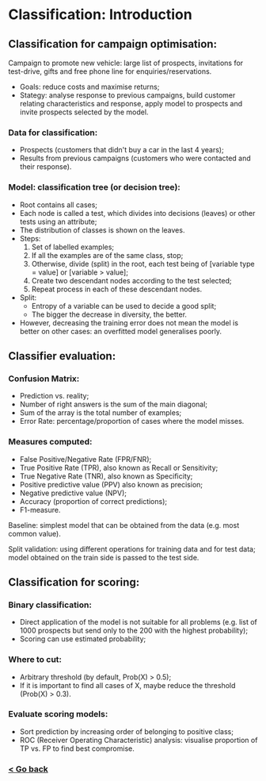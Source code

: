 # Classification: Introduction
## Classification for campaign optimisation:
Campaign to promote new vehicle: large list of prospects, invitations for test-drive, gifts and free phone line for enquiries/reservations.
- Goals: reduce costs and maximise returns;
- Stategy: analyse response to previous campaigns, build customer relating characteristics and response, apply model to prospects and invite prospects selected by the model.

### Data for classification:
- Prospects (customers that didn't buy a car in the last 4 years);
- Results from previous campaigns (customers who were contacted and their response).

### Model: classification tree (or decision tree):
- Root contains all cases;
- Each node is called a test, which divides into decisions (leaves) or other tests using an attribute;
- The distribution of classes is shown on the leaves.
- Steps:
    1. Set of labelled examples;
    2. If all the examples are of the same class, stop;
    3. Otherwise, divide (split) in the root, each test being of [variable type = value] or [variable > value];
    4. Create two descendant nodes according to the test selected;
    5. Repeat process in each of these descendant nodes.
- Split:
    - Entropy of a variable can be used to decide a good split;
    - The bigger the decrease in diversity, the better.
- However, decreasing the training error does not mean the model is better on other cases: an overfitted model generalises poorly.

## Classifier evaluation:
### Confusion Matrix:
- Prediction vs. reality;
- Number of right answers is the sum of the main diagonal;
- Sum of the array is the total number of examples;
- Error Rate: percentage/proportion of cases where the model misses.

### Measures computed:
- False Positive/Negative Rate (FPR/FNR);
- True Positive Rate (TPR), also known as Recall or Sensitivity;
- True Negative Rate (TNR), also known as Specificity;
- Positive predictive value (PPV) also known as precision;
- Negative predictive value (NPV);
- Accuracy (proportion of correct predictions);
- F1-measure.

Baseline: simplest model that can be obtained from the data (e.g. most common value).

Split validation: using different operations for training data and for test data; model obtained on the train side is passed to the test side.

## Classification for scoring:
### Binary classification:
- Direct application of the model is not suitable for all problems (e.g. list of 1000 prospects but send only to the 200 with the highest probability);
- Scoring can use estimated probability;

### Where to cut:
- Arbitrary threshold (by default, Prob(X) > 0.5);
- If it is important to find all cases of X, maybe reduce the threshold (Prob(X) > 0.3).

### Evaluate scoring models:
- Sort prediction by increasing order of belonging to positive class;
- ROC (Receiver Operating Characteristic) analysis: visualise proportion of TP vs. FP to find best compromise.

### [< Go back](/README.md)